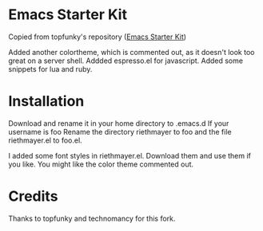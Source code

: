 # Emacs Starter Kit

Copied from topfunky's repository ([Emacs Starter Kit](http://github.com/topfunky/emacs-starter-kit))

Added another colortheme, which is commented out, as it doesn't look too great on a server shell.
Addded espresso.el for javascript.
Added some snippets for lua and ruby.

# Installation

Download and rename it in your home directory to .emacs.d
If your username is foo
Rename the directory riethmayer to foo and the file riethmayer.el to foo.el.

I added some font styles in riethmayer.el. Download them and use them if you like.
You might like the color theme commented out.

# Credits

Thanks to topfunky and technomancy for this fork.


